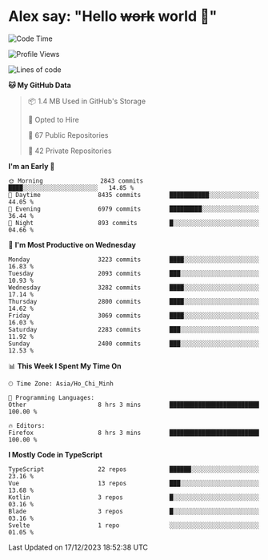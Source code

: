 # Alex say: "Hello ~~work~~ world 🐾"

<!--START_SECTION:waka-->
![Code Time](http://img.shields.io/badge/Code%20Time-1%2C055%20hrs%2022%20mins-blue)

![Profile Views](http://img.shields.io/badge/Profile%20Views-0-blue)

![Lines of code](https://img.shields.io/badge/From%20Hello%20World%20I%27ve%20Written-40.2%20million%20lines%20of%20code-blue)

**🐱 My GitHub Data** 

> 📦 1.4 MB Used in GitHub's Storage 
 > 
> 💼 Opted to Hire
 > 
> 📜 67 Public Repositories 
 > 
> 🔑 42 Private Repositories 
 > 
**I'm an Early 🐤** 

```text
🌞 Morning                2843 commits        ████░░░░░░░░░░░░░░░░░░░░░   14.85 % 
🌆 Daytime                8435 commits        ███████████░░░░░░░░░░░░░░   44.05 % 
🌃 Evening                6979 commits        █████████░░░░░░░░░░░░░░░░   36.44 % 
🌙 Night                  893 commits         █░░░░░░░░░░░░░░░░░░░░░░░░   04.66 % 
```
📅 **I'm Most Productive on Wednesday** 

```text
Monday                   3223 commits        ████░░░░░░░░░░░░░░░░░░░░░   16.83 % 
Tuesday                  2093 commits        ███░░░░░░░░░░░░░░░░░░░░░░   10.93 % 
Wednesday                3282 commits        ████░░░░░░░░░░░░░░░░░░░░░   17.14 % 
Thursday                 2800 commits        ████░░░░░░░░░░░░░░░░░░░░░   14.62 % 
Friday                   3069 commits        ████░░░░░░░░░░░░░░░░░░░░░   16.03 % 
Saturday                 2283 commits        ███░░░░░░░░░░░░░░░░░░░░░░   11.92 % 
Sunday                   2400 commits        ███░░░░░░░░░░░░░░░░░░░░░░   12.53 % 
```


📊 **This Week I Spent My Time On** 

```text
🕑︎ Time Zone: Asia/Ho_Chi_Minh

💬 Programming Languages: 
Other                    8 hrs 3 mins        █████████████████████████   100.00 % 

🔥 Editors: 
Firefox                  8 hrs 3 mins        █████████████████████████   100.00 % 
```

**I Mostly Code in TypeScript** 

```text
TypeScript               22 repos            ██████░░░░░░░░░░░░░░░░░░░   23.16 % 
Vue                      13 repos            ███░░░░░░░░░░░░░░░░░░░░░░   13.68 % 
Kotlin                   3 repos             █░░░░░░░░░░░░░░░░░░░░░░░░   03.16 % 
Blade                    3 repos             █░░░░░░░░░░░░░░░░░░░░░░░░   03.16 % 
Svelte                   1 repo              ░░░░░░░░░░░░░░░░░░░░░░░░░   01.05 % 
```




 Last Updated on 17/12/2023 18:52:38 UTC
<!--END_SECTION:waka-->
